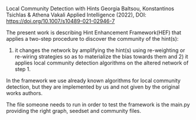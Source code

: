 Local Community Detection with Hints
Georgia Baltsou, Konstantinos Tsichlas & Athena Vakali 
Applied Intelligence (2022), DOI: https://doi.org/10.1007/s10489-021-02946-7

The present work is describing Hint Enhancement Framework(HEF) 
that applies a two-step procedure to discover the community of the hint(s):
1) it changes the network by amplifying the hint(s) using re-weighting or re-wiring 
strategies so as to materialize the bias towards them and 2) it applies local 
community detection algorithms on the altered network of step 1.

In the framework we use already known algorithms for local community detection,
but they are implemented by us and not given by the original works authors.

The file someone needs to run in order to test the framework is the main.py
providing the right graph, seedset and community files.
